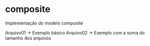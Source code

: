 # composite

Implementação do modelo composite

Arquivo01 -> Exemplo básico
Arquivo02 -> Exemplo com a soma do tamanho dos arquivos
